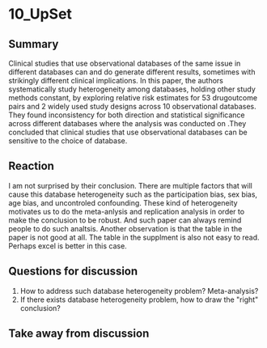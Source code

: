 # 10_UpSet

## Summary

Clinical studies that use observational databases of the same issue in different databases can and do generate different results, sometimes with strikingly different clinical implications. In this paper, the authors systematically study heterogeneity among databases, holding other study methods constant, by exploring relative risk estimates for 53 drugoutcome pairs and 2 widely used study designs across 10 observational databases. They found inconsistency for both direction and statistical significance across different databases where the analysis was conducted on .They concluded that clinical studies that use observational databases can be sensitive to the choice of database. 

## Reaction

I am not surprised by their conclusion. There are multiple factors that will cause this database heterogeneity such as the participation bias, sex bias, age bias, and uncontroled confounding. These kind of heterogeneity motivates us to do the meta-anlysis and replication analysis in order to make the conclusion to be robust. And such paper can always remind people to do such analtsis. Another observation is that the table in the paper is not good at all. The table in the supplment is also not easy to read. Perhaps excel is better in this case.

## Questions for discussion


1. How to address such database heterogeneity problem? Meta-analysis?
2. If there exists database heterogeneity problem, how to draw the "right" conclusion?

## Take away from discussion
